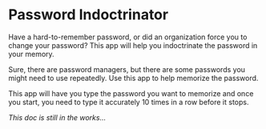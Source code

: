# Password Indoctrinator

Have a hard-to-remember password, or did an organization force you to change your password? This app will help you indoctrinate the password in your memory.

Sure, there are password managers, but there are some passwords you might need to use repeatedly. Use this app to help memorize the password.

This app will have you type the password you want to memorize and once you start, you need to type it accurately 10 times in a row before it stops.


*This doc is still in the works...*
